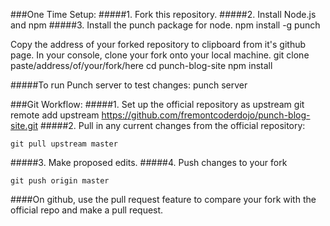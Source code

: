###One Time Setup:
#####1. Fork this repository.
#####2. Install Node.js and npm
#####3. Install the punch package for node.
    npm install -g punch

Copy the address of your forked repository to clipboard from it's github page.
In your console, clone your fork onto your local machine.
    git clone paste/address/of/your/fork/here
    cd punch-blog-site
    npm install

#####To run Punch server to test changes:
    punch server

###Git Workflow:
#####1. Set up the official repository as upstream
    git remote add upstream https://github.com/fremontcoderdojo/punch-blog-site.git
#####2. Pull in any current changes from the official repository:
	
	git pull upstream master
#####3. Make proposed edits.
#####4. Push changes to your fork
    
    git push origin master
####On github, use the pull request feature to compare your fork with the official repo and make a pull request.


